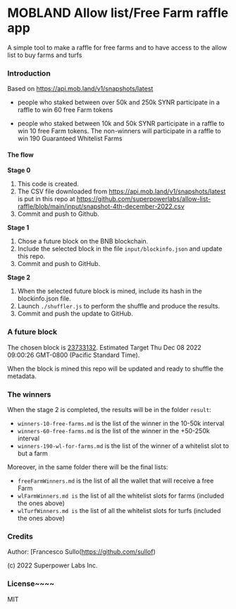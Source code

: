 # MOBLAND Allow list/Free Farm raffle app

A simple tool to make a raffle for free farms and to have access to the allow list to buy farms and turfs

### Introduction

Based on https://api.mob.land/v1/snapshots/latest

- people who staked between over 50k and 250k SYNR participate in a raffle to win 60 free Farm tokens

- people who staked between 10k and 50k SYNR participate in a raffle to win 10 free Farm tokens. The non-winners will participate in a raffle to win 190 Guaranteed Whitelist Farms

#### The flow

**Stage 0**

1. This code is created.
2. The CSV file downloaded from https://api.mob.land/v1/snapshots/latest is put in this repo at https://github.com/superpowerlabs/allow-list-raffle/blob/main/input/snapshot-4th-december-2022.csv
3. Commit and push to Github.

**Stage 1**

1. Chose a future block on the BNB blockchain. 
2. Include the selected block in the file `input/blockinfo.json` and update this repo.
3. Commit and push to GitHub.

**Stage 2**

1. When the selected future block is mined, include its hash in the blockinfo.json file.
2. Launch `./shuffler.js` to perform the shuffle and produce the results.
3. Commit and push the update to GitHub. 

### A future block

The chosen block is [23733132](https://bscscan.com/block/countdown/23733132). Estimated Target Thu Dec 08 2022 09:00:26 GMT-0800 (Pacific Standard Time). 

When the block is mined this repo will be updated and ready to shuffle the metadata.

### The winners

When the stage 2 is completed, the results will be in the folder `result`:
- `winners-10-free-farms.md` is the list of the winner in the 10-50k interval
- `winners-60-free-farms.md` is the list of the winner in the +50-250k interval
- `winners-190-wl-for-farms.md` is the list of the winner of a whitelist slot to but a farm

Moreover, in the same folder there will be the final lists:
- `freeFarmWinners.md` is the list of all the wallet that will receive a free Farm
- `wlFarmWinners.md is` the list of all the whitelist slots for farms (included the ones above)
- `wlTurfWinners.md is` the list of all the whitelist slots for turfs (included the ones above)

### Credits

Author: [Francesco Sullo(https://github.com/sullof)

(c) 2022 Superpower Labs Inc.

### License~~~~
MIT
